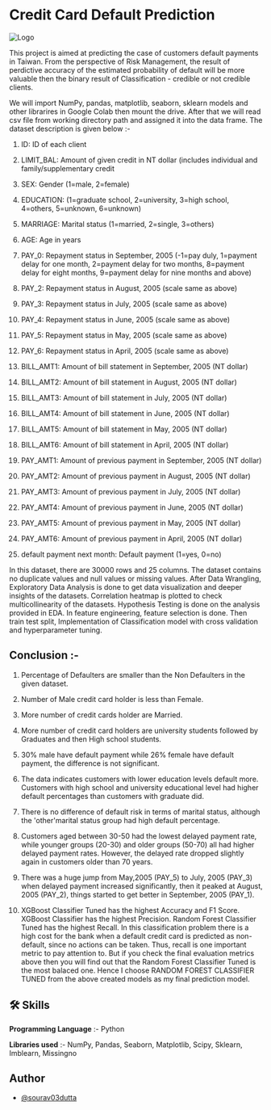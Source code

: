 
# Credit Card Default Prediction

![Logo](https://www.horstinsurance.com/wp-content/uploads/2016/12/credit-card-debt-relief.png)

This project is aimed at predicting the case of customers default payments in Taiwan. From the perspective of Risk Management, the result of perdictive accuracy of the estimated probability of default will be more valuable then the binary result of Classification - credible or not credible clients.

We will import NumPy, pandas, matplotlib, seaborn, sklearn models and other librarires in Google Colab then mount the drive. After that we will read csv file from working directory path and assigned it into the data frame. The dataset description is given below :-

1. ID: ID of each client

2. LIMIT_BAL: Amount of given credit in NT dollar (includes individual and family/supplementary credit

3. SEX: Gender (1=male, 2=female)

4. EDUCATION: (1=graduate school, 2=university, 3=high school, 4=others, 5=unknown, 6=unknown)

5. MARRIAGE: Marital status (1=married, 2=single, 3=others)

6. AGE: Age in years

7. PAY_0: Repayment status in September, 2005 (-1=pay duly, 1=payment delay for one month, 2=payment delay for two months, 8=payment delay for eight months, 9=payment delay for nine months and above)

8. PAY_2: Repayment status in August, 2005 (scale same as above)

9. PAY_3: Repayment status in July, 2005 (scale same as above)

10. PAY_4: Repayment status in June, 2005 (scale same as above)

11. PAY_5: Repayment status in May, 2005 (scale same as above)

12. PAY_6: Repayment status in April, 2005 (scale same as above)

13. BILL_AMT1: Amount of bill statement in September, 2005 (NT dollar)

14. BILL_AMT2: Amount of bill statement in August, 2005 (NT dollar)

15. BILL_AMT3: Amount of bill statement in July, 2005 (NT dollar)

16. BILL_AMT4: Amount of bill statement in June, 2005 (NT dollar)

17. BILL_AMT5: Amount of bill statement in May, 2005 (NT dollar)

18. BILL_AMT6: Amount of bill statement in April, 2005 (NT dollar)

19. PAY_AMT1: Amount of previous payment in September, 2005 (NT dollar)

20. PAY_AMT2: Amount of previous payment in August, 2005 (NT dollar)

21. PAY_AMT3: Amount of previous payment in July, 2005 (NT dollar)

22. PAY_AMT4: Amount of previous payment in June, 2005 (NT dollar)

23. PAY_AMT5: Amount of previous payment in May, 2005 (NT dollar)

24. PAY_AMT6: Amount of previous payment in April, 2005 (NT dollar)

25. default payment next month: Default payment (1=yes, 0=no)

In this dataset, there are 30000 rows and 25 columns. The dataset contains no duplicate values and null values or missing values. After Data Wrangling, Exploratory Data Analysis is done to get data visualization and deeper insights of the datasets. Correlation heatmap is plotted to check multicollinearity of the datasets. Hypothesis Testing is done on the analysis provided in EDA. In feature engineering, feature selection is done. Then train test split, Implementation of Classification model with cross validation and hyperparameter tuning.

## Conclusion :-

1. Percentage of Defaulters are smaller than the Non
Defaulters in the given dataset.

2. Number of Male credit card holder is less than Female.

3. More number of credit cards holder are Married.

4. More number of credit card holders are university students followed by Graduates and then High school students.

5. 30% male have default payment while 26% female have default payment, the difference is not significant.

6. The data indicates customers with lower education levels default more. Customers with high school and university educational level had higher default percentages than customers with graduate did.

7. There is no difference of default risk in terms of marital status, although the 'other'marital status group had high default percentage.

8. Customers aged between 30-50 had the lowest delayed payment rate, while younger groups (20-30) and older groups (50-70) all had higher delayed payment rates. However, the delayed rate dropped slightly again in customers older than 70 years. 

9. There was a huge jump from May,2005 (PAY_5) to July, 2005 (PAY_3) when delayed payment increased significantly, then it peaked at August, 2005 (PAY_2), things started to get better in September, 2005 (PAY_1).

10. XGBoost Classifier Tuned has the highest Accuracy and F1 Score. XGBoost Classifier has the highest Precision. Random Forest Classifier Tuned has the highest Recall. In this classification problem there is a high cost for the bank when a default credit card is predicted as non-default, since no actions can be taken. Thus, recall is one important metric to pay attention to. But if you check the final evaluation metrics above then you will find out that the Random Forest Classifier Tuned is the most balaced one. Hence I choose RANDOM FOREST CLASSIFIER TUNED from the above created models as my final prediction model.






## 🛠 Skills

**Programming Language** :- Python

**Libraries used** :- NumPy, Pandas, Seaborn, Matplotlib, Scipy, Sklearn, Imblearn, Missingno


## Author

- [@sourav03dutta](https://github.com/sourav03dutta)

